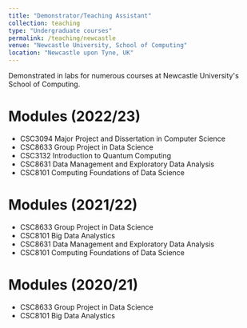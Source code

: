 ```yaml
---
title: "Demonstrator/Teaching Assistant"
collection: teaching
type: "Undergraduate courses"
permalink: /teaching/newcastle
venue: "Newcastle University, School of Computing"
location: "Newcastle upon Tyne, UK"
---
```


Demonstrated in labs for numerous courses at Newcastle University's School of Computing.

# Modules (2022/23)
- CSC3094 Major Project and Dissertation in Computer Science
- CSC8633 Group Project in Data Science
- CSC3132 Introduction to Quantum Computing
- CSC8631 Data Management and Exploratory Data Analysis
- CSC8101 Computing Foundations of Data Science


# Modules (2021/22)
- CSC8633 Group Project in Data Science
- CSC8101 Big Data Analystics
- CSC8631 Data Management and Exploratory Data Analysis
- CSC8101 Computing Foundations of Data Science

# Modules (2020/21)
- CSC8633 Group Project in Data Science
- CSC8101 Big Data Analystics
